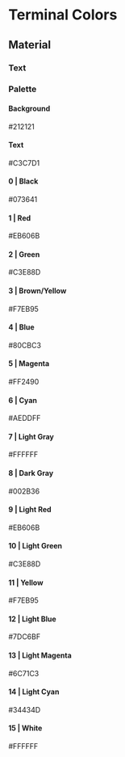 # Terminal Colors

## Material

### Text


### Palette

#### Background
#212121

#### Text
#C3C7D1

#### 0 | Black
#073641

#### 1 | Red
#EB606B

#### 2 | Green
#C3E88D

#### 3 | Brown/Yellow
#F7EB95

#### 4 | Blue
#80CBC3

#### 5 | Magenta
#FF2490

#### 6 | Cyan
#AEDDFF

#### 7 | Light Gray
#FFFFFF

#### 8 | Dark Gray
#002B36

#### 9 | Light Red
#EB606B

#### 10 | Light Green
#C3E88D

#### 11 | Yellow
#F7EB95

#### 12 | Light Blue
#7DC6BF

#### 13 | Light Magenta
#6C71C3

#### 14 | Light Cyan
#34434D

#### 15 | White
#FFFFFF

